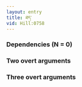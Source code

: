 ```yaml
---
layout: entry
title: ཐད་
vid: Hill:0758
---
```

### Dependencies (N = 0)


### Two overt arguments


### Three overt arguments
